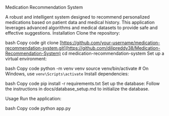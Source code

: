 Medication Recommendation System

A robust and intelligent system designed to recommend personalized medications based on patient data and medical history. This application leverages advanced algorithms and medical datasets to provide safe and effective suggestions.
Installation
Clone the repository:

bash
Copy code
git clone [https://github.com/your-username/medication-recommendation-system.git](https://github.com/dilipreddy38/Medication-Recommendation-System)
cd medication-recommendation-system
Set up a virtual environment:

bash
Copy code
python -m venv venv
source venv/bin/activate  # On Windows, use `venv\Scripts\activate`
Install dependencies:

bash
Copy code
pip install -r requirements.txt
Set up the database: Follow the instructions in docs/database_setup.md to initialize the database.

Usage
Run the application:

bash
Copy code
python app.py
